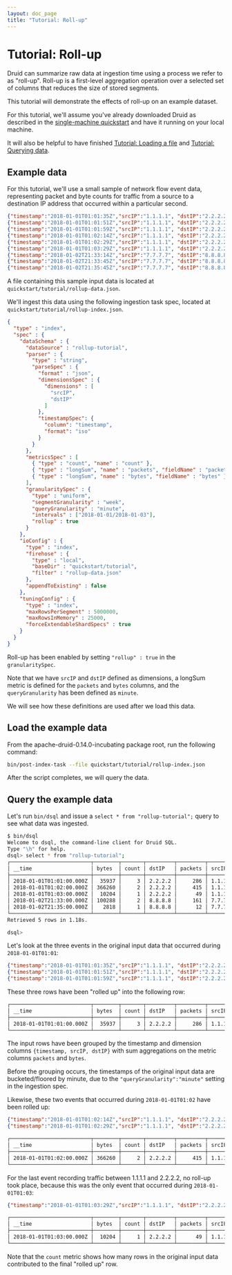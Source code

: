 ```yaml
---
layout: doc_page
title: "Tutorial: Roll-up"
---
```


<!--
  ~ Licensed to the Apache Software Foundation (ASF) under one
  ~ or more contributor license agreements.  See the NOTICE file
  ~ distributed with this work for additional information
  ~ regarding copyright ownership.  The ASF licenses this file
  ~ to you under the Apache License, Version 2.0 (the
  ~ "License"); you may not use this file except in compliance
  ~ with the License.  You may obtain a copy of the License at
  ~
  ~   http://www.apache.org/licenses/LICENSE-2.0
  ~
  ~ Unless required by applicable law or agreed to in writing,
  ~ software distributed under the License is distributed on an
  ~ "AS IS" BASIS, WITHOUT WARRANTIES OR CONDITIONS OF ANY
  ~ KIND, either express or implied.  See the License for the
  ~ specific language governing permissions and limitations
  ~ under the License.
  -->

# Tutorial: Roll-up

Druid can summarize raw data at ingestion time using a process we refer to as "roll-up". Roll-up is a first-level aggregation operation over a selected set of columns that reduces the size of stored segments.

This tutorial will demonstrate the effects of roll-up on an example dataset.

For this tutorial, we'll assume you've already downloaded Druid as described in 
the [single-machine quickstart](index.html) and have it running on your local machine.

It will also be helpful to have finished [Tutorial: Loading a file](../tutorials/tutorial-batch.html) and [Tutorial: Querying data](../tutorials/tutorial-query.html).

## Example data

For this tutorial, we'll use a small sample of network flow event data, representing packet and byte counts for traffic from a source to a destination IP address that occurred within a particular second.

```json
{"timestamp":"2018-01-01T01:01:35Z","srcIP":"1.1.1.1", "dstIP":"2.2.2.2","packets":20,"bytes":9024}
{"timestamp":"2018-01-01T01:01:51Z","srcIP":"1.1.1.1", "dstIP":"2.2.2.2","packets":255,"bytes":21133}
{"timestamp":"2018-01-01T01:01:59Z","srcIP":"1.1.1.1", "dstIP":"2.2.2.2","packets":11,"bytes":5780}
{"timestamp":"2018-01-01T01:02:14Z","srcIP":"1.1.1.1", "dstIP":"2.2.2.2","packets":38,"bytes":6289}
{"timestamp":"2018-01-01T01:02:29Z","srcIP":"1.1.1.1", "dstIP":"2.2.2.2","packets":377,"bytes":359971}
{"timestamp":"2018-01-01T01:03:29Z","srcIP":"1.1.1.1", "dstIP":"2.2.2.2","packets":49,"bytes":10204}
{"timestamp":"2018-01-02T21:33:14Z","srcIP":"7.7.7.7", "dstIP":"8.8.8.8","packets":38,"bytes":6289}
{"timestamp":"2018-01-02T21:33:45Z","srcIP":"7.7.7.7", "dstIP":"8.8.8.8","packets":123,"bytes":93999}
{"timestamp":"2018-01-02T21:35:45Z","srcIP":"7.7.7.7", "dstIP":"8.8.8.8","packets":12,"bytes":2818}
```

A file containing this sample input data is located at `quickstart/tutorial/rollup-data.json`.

We'll ingest this data using the following ingestion task spec, located at `quickstart/tutorial/rollup-index.json`.

```json
{
  "type" : "index",
  "spec" : {
    "dataSchema" : {
      "dataSource" : "rollup-tutorial",
      "parser" : {
        "type" : "string",
        "parseSpec" : {
          "format" : "json",
          "dimensionsSpec" : {
            "dimensions" : [
              "srcIP",
              "dstIP"
            ]
          },
          "timestampSpec": {
            "column": "timestamp",
            "format": "iso"
          }
        }
      },
      "metricsSpec" : [
        { "type" : "count", "name" : "count" },
        { "type" : "longSum", "name" : "packets", "fieldName" : "packets" },
        { "type" : "longSum", "name" : "bytes", "fieldName" : "bytes" }
      ],
      "granularitySpec" : {
        "type" : "uniform",
        "segmentGranularity" : "week",
        "queryGranularity" : "minute",
        "intervals" : ["2018-01-01/2018-01-03"],
        "rollup" : true
      }
    },
    "ioConfig" : {
      "type" : "index",
      "firehose" : {
        "type" : "local",
        "baseDir" : "quickstart/tutorial",
        "filter" : "rollup-data.json"
      },
      "appendToExisting" : false
    },
    "tuningConfig" : {
      "type" : "index",
      "maxRowsPerSegment" : 5000000,
      "maxRowsInMemory" : 25000,
      "forceExtendableShardSpecs" : true
    }
  }
}
```

Roll-up has been enabled by setting `"rollup" : true` in the `granularitySpec`.

Note that we have `srcIP` and `dstIP` defined as dimensions, a longSum metric is defined for the `packets` and `bytes` columns, and the `queryGranularity` has been defined as `minute`. 

We will see how these definitions are used after we load this data.

## Load the example data

From the apache-druid-0.14.0-incubating package root, run the following command:

```bash
bin/post-index-task --file quickstart/tutorial/rollup-index.json 
```

After the script completes, we will query the data.

## Query the example data

Let's run `bin/dsql` and issue a `select * from "rollup-tutorial";` query to see what data was ingested.

```bash
$ bin/dsql
Welcome to dsql, the command-line client for Druid SQL.
Type "\h" for help.
dsql> select * from "rollup-tutorial";
┌──────────────────────────┬────────┬───────┬─────────┬─────────┬─────────┐
│ __time                   │ bytes  │ count │ dstIP   │ packets │ srcIP   │
├──────────────────────────┼────────┼───────┼─────────┼─────────┼─────────┤
│ 2018-01-01T01:01:00.000Z │  35937 │     3 │ 2.2.2.2 │     286 │ 1.1.1.1 │
│ 2018-01-01T01:02:00.000Z │ 366260 │     2 │ 2.2.2.2 │     415 │ 1.1.1.1 │
│ 2018-01-01T01:03:00.000Z │  10204 │     1 │ 2.2.2.2 │      49 │ 1.1.1.1 │
│ 2018-01-02T21:33:00.000Z │ 100288 │     2 │ 8.8.8.8 │     161 │ 7.7.7.7 │
│ 2018-01-02T21:35:00.000Z │   2818 │     1 │ 8.8.8.8 │      12 │ 7.7.7.7 │
└──────────────────────────┴────────┴───────┴─────────┴─────────┴─────────┘
Retrieved 5 rows in 1.18s.

dsql> 
```

Let's look at the three events in the original input data that occurred during `2018-01-01T01:01`:

```json
{"timestamp":"2018-01-01T01:01:35Z","srcIP":"1.1.1.1", "dstIP":"2.2.2.2","packets":20,"bytes":9024}
{"timestamp":"2018-01-01T01:01:51Z","srcIP":"1.1.1.1", "dstIP":"2.2.2.2","packets":255,"bytes":21133}
{"timestamp":"2018-01-01T01:01:59Z","srcIP":"1.1.1.1", "dstIP":"2.2.2.2","packets":11,"bytes":5780}
```

These three rows have been "rolled up" into the following row:

```bash
┌──────────────────────────┬────────┬───────┬─────────┬─────────┬─────────┐
│ __time                   │ bytes  │ count │ dstIP   │ packets │ srcIP   │
├──────────────────────────┼────────┼───────┼─────────┼─────────┼─────────┤
│ 2018-01-01T01:01:00.000Z │  35937 │     3 │ 2.2.2.2 │     286 │ 1.1.1.1 │
└──────────────────────────┴────────┴───────┴─────────┴─────────┴─────────┘
```

The input rows have been grouped by the timestamp and dimension columns `{timestamp, srcIP, dstIP}` with sum aggregations on the metric columns `packets` and `bytes`.

Before the grouping occurs, the timestamps of the original input data are bucketed/floored by minute, due to the `"queryGranularity":"minute"` setting in the ingestion spec.

Likewise, these two events that occurred during `2018-01-01T01:02` have been rolled up:

```json
{"timestamp":"2018-01-01T01:02:14Z","srcIP":"1.1.1.1", "dstIP":"2.2.2.2","packets":38,"bytes":6289}
{"timestamp":"2018-01-01T01:02:29Z","srcIP":"1.1.1.1", "dstIP":"2.2.2.2","packets":377,"bytes":359971}
```

```bash
┌──────────────────────────┬────────┬───────┬─────────┬─────────┬─────────┐
│ __time                   │ bytes  │ count │ dstIP   │ packets │ srcIP   │
├──────────────────────────┼────────┼───────┼─────────┼─────────┼─────────┤
│ 2018-01-01T01:02:00.000Z │ 366260 │     2 │ 2.2.2.2 │     415 │ 1.1.1.1 │
└──────────────────────────┴────────┴───────┴─────────┴─────────┴─────────┘
```

For the last event recording traffic between 1.1.1.1 and 2.2.2.2, no roll-up took place, because this was the only event that occurred during `2018-01-01T01:03`:

```json
{"timestamp":"2018-01-01T01:03:29Z","srcIP":"1.1.1.1", "dstIP":"2.2.2.2","packets":49,"bytes":10204}
```

```bash
┌──────────────────────────┬────────┬───────┬─────────┬─────────┬─────────┐
│ __time                   │ bytes  │ count │ dstIP   │ packets │ srcIP   │
├──────────────────────────┼────────┼───────┼─────────┼─────────┼─────────┤
│ 2018-01-01T01:03:00.000Z │  10204 │     1 │ 2.2.2.2 │      49 │ 1.1.1.1 │
└──────────────────────────┴────────┴───────┴─────────┴─────────┴─────────┘
```

Note that the `count` metric shows how many rows in the original input data contributed to the final "rolled up" row.
